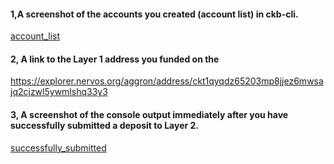 #### 1,A screenshot of the accounts you created (account list) in ckb-cli.
[account_list](account_list.png)
#### 2, A link to the Layer 1 address you funded on the
https://explorer.nervos.org/aggron/address/ckt1qyqdz65203mp8jjez6mwsajq2cjzwl5ywmlshq33y3

#### 3, A screenshot of the console output immediately after you have successfully submitted a deposit to Layer 2.
[successfully_submitted](successfully_submitted.png)

